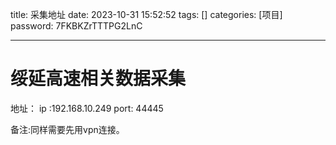 title: 采集地址 
date: 2023-10-31 15:52:52 
tags: []
categories: [项目]
password: 7FKBKZrTTTPG2LnC

---
 <!--more-->
# 绥延高速相关数据采集
地址：
ip :192.168.10.249
port: 44445

备注:同样需要先用vpn连接。
